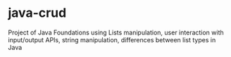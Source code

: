 # java-crud
Project of Java Foundations using Lists manipulation, user interaction with input/output APIs, string manipulation, differences between list types in Java
